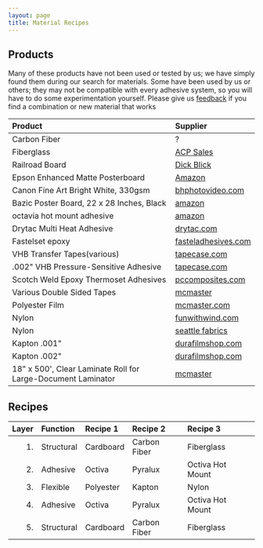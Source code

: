 ```yaml
---
layout: page
title: Material Recipes
---
```

Products
-----------

Many of these products have not been used or tested by us; we have simply found them during our search for materials.  Some have been used by us or others; they may not be compatible with every adhesive system, so you will have to do some experimentation yourself.  Please give us [feedback](mailto:{{site.email}}) if you find a combination or new material that works

| Product |Supplier|
|:--|:--|
| Carbon Fiber| ? |
| Fiberglass | [ACP Sales](http://www.acpsales.com/Solid-Fiberglass-Sheets.html) |
| Railroad Board| [Dick Blick](http://www.dickblick.com/products/railroad-board/) |
| Epson Enhanced Matte Posterboard| [Amazon](http://www.amazon.com/Epson-S041598-Enhanced-Matte-Posterboard/dp/B0006V4JZU) |
| Canon Fine Art Bright White, 330gsm | [bhphotovideo.com](http://www.bhphotovideo.com/c/product/488525-REG/Canon_0850V071_Fine_Art_Bright_White.html)
| Bazic Poster Board, 22 x 28 Inches, Black | [amazon](http://www.amazon.com/Bazic-Poster-Board-Inches-Black/dp/B00275EBB0/)
| octavia hot mount adhesive | [amazon](http://www.amazon.com/Octiva-Mount-Adhesive-38in-150ft/dp/B005VT5I02)| [gbc](http://www.gbcconnect.com/gbc/us/us/v/2467/730/gbc%C2%AE-octiva%C2%AE-hot-mount.aspx)| |
| Drytac Multi Heat Adhesive | [drytac.com](http://www.drytac.com/mounting-adhesives/mhatm-multi-heat-adhesive.html) | 
| Fastelset epoxy | [fasteladhesives.com](http://www.fasteladhesives.com/fastelset/fastelsetxepoxyfilm.html) |
| VHB Transfer Tapes(various)|[tapecase.com](https://www.tapecase.com/sd/tapes-die-cuts/1024/1/1/0.0/vhb-adhesive-transfer-tapes.aspx)|
| .002" VHB Pressure-Sensitive Adhesive | [tapecase.com](https://www.tapecase.com/pd/cn/tapes-die-cuts/1024/1000694/3m-f9460pc-vhb-adhesive-transfer-tape.aspx) |
| Scotch Weld Epoxy Thermoset Adhesives | [pccomposites.com](http://www.pccomposites.com/?task=prodSearch&searchText=3M) |
| Various Double Sided Tapes| [mcmaster](http://www.mcmaster.com/#fastening-tape-with-adhesive-on-both-sides) |
| Polyester Film | [mcmaster.com](http://www.mcmaster.com/#8567k102/) |
| Nylon | [funwithwind.com](http://www.funwithwind.com/store/listCategoriesAndProducts2.asp?idCategory=191&idparent=168) |
| Nylon | [seattle fabrics](http://www.seattlefabrics.com/nylons.html) |
| Kapton .001"|[durafilmshop.com](http://www.durafilmshop.com/kapton-films-100HN-p/100hn.htm) |
| Kapton .002"|[durafilmshop.com](http://www.durafilmshop.com/kapton-films-200HN-p/200hn.htm) |
| 18" x 500', Clear Laminate Roll for Large-Document Laminator|[mcmaster](http://www.mcmaster.com/#1403T41)|


<!--|Double-sided Polyester tape| [mcmaster.com](http://www.mcmaster.com/#7602A54)-->

Recipes
-----------

|  Layer|  Function|   Recipe 1|    Recipe 2|  Recipe 3|
|------:|:---------|:----------|:-----------|:---------|
|     1.|Structural|  Cardboard|Carbon Fiber|Fiberglass|
|     2.|  Adhesive|     Octiva|     Pyralux|    Octiva Hot Mount|
|     3.|  Flexible|  Polyester|      Kapton|     Nylon|
|     4.|  Adhesive|     Octiva|     Pyralux|    Octiva Hot Mount|
|     5.|Structural|  Cardboard|Carbon Fiber|Fiberglass|
